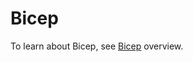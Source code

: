 # Bicep

To learn about Bicep, see [Bicep](https://learn.microsoft.com/en-us/azure/azure-resource-manager/bicep/overview) overview.

